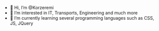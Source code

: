 - 👋 Hi, I’m @Korzeremi
- 👀 I’m interested in IT, Transports, Engineering and much more
- 🌱 I’m currently learning several programming languages such as CSS, JS, JQuery


<!---
Korzeremi/Korzeremi is a ✨ special ✨ repository because its `README.md` (this file) appears on your GitHub profile.
You can click the Preview link to take a look at your changes.
--->
